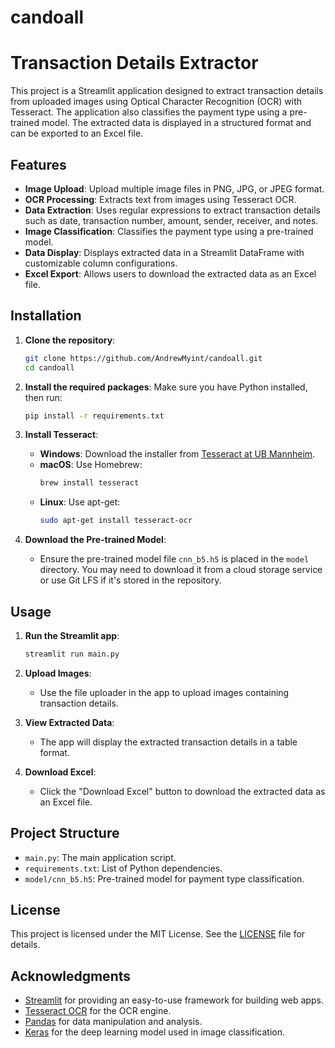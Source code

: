 # candoall

# Transaction Details Extractor

This project is a Streamlit application designed to extract transaction details from uploaded images using Optical Character Recognition (OCR) with Tesseract. The application also classifies the payment type using a pre-trained model. The extracted data is displayed in a structured format and can be exported to an Excel file.

## Features

- **Image Upload**: Upload multiple image files in PNG, JPG, or JPEG format.
- **OCR Processing**: Extracts text from images using Tesseract OCR.
- **Data Extraction**: Uses regular expressions to extract transaction details such as date, transaction number, amount, sender, receiver, and notes.
- **Image Classification**: Classifies the payment type using a pre-trained model.
- **Data Display**: Displays extracted data in a Streamlit DataFrame with customizable column configurations.
- **Excel Export**: Allows users to download the extracted data as an Excel file.

## Installation

1. **Clone the repository**:
   ```bash
   git clone https://github.com/AndrewMyint/candoall.git
   cd candoall
   ```

2. **Install the required packages**:
   Make sure you have Python installed, then run:
   ```bash
   pip install -r requirements.txt
   ```

3. **Install Tesseract**:
   - **Windows**: Download the installer from [Tesseract at UB Mannheim](https://github.com/UB-Mannheim/tesseract/wiki).
   - **macOS**: Use Homebrew:
     ```bash
     brew install tesseract
     ```
   - **Linux**: Use apt-get:
     ```bash
     sudo apt-get install tesseract-ocr
     ```

4. **Download the Pre-trained Model**:
   - Ensure the pre-trained model file `cnn_b5.h5` is placed in the `model` directory. You may need to download it from a cloud storage service or use Git LFS if it's stored in the repository.

## Usage

1. **Run the Streamlit app**:
   ```bash
   streamlit run main.py
   ```

2. **Upload Images**:
   - Use the file uploader in the app to upload images containing transaction details.

3. **View Extracted Data**:
   - The app will display the extracted transaction details in a table format.

4. **Download Excel**:
   - Click the "Download Excel" button to download the extracted data as an Excel file.

## Project Structure

- `main.py`: The main application script.
- `requirements.txt`: List of Python dependencies.
- `model/cnn_b5.h5`: Pre-trained model for payment type classification.

## License

This project is licensed under the MIT License. See the [LICENSE](LICENSE) file for details.

## Acknowledgments

- [Streamlit](https://streamlit.io/) for providing an easy-to-use framework for building web apps.
- [Tesseract OCR](https://github.com/tesseract-ocr/tesseract) for the OCR engine.
- [Pandas](https://pandas.pydata.org/) for data manipulation and analysis.
- [Keras](https://keras.io/) for the deep learning model used in image classification.
